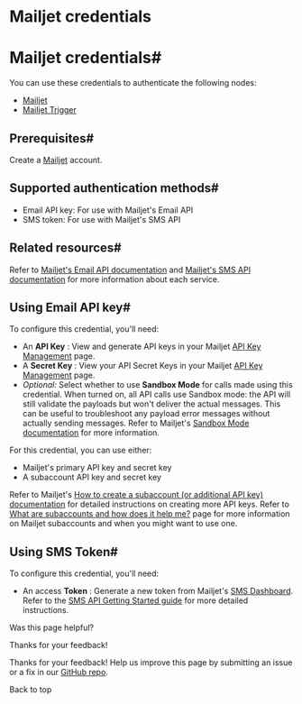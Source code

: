 # Mailjet credentials

[ ](https://github.com/n8n-io/n8n-docs/edit/main/docs/integrations/builtin/credentials/mailjet.md "Edit this page")

# Mailjet credentials#

You can use these credentials to authenticate the following nodes:

  * [Mailjet](../../app-nodes/n8n-nodes-base.mailjet/)
  * [Mailjet Trigger](../../trigger-nodes/n8n-nodes-base.mailjettrigger/)



## Prerequisites#

Create a [Mailjet](https://www.mailjet.com/) account.

## Supported authentication methods#

  * Email API key: For use with Mailjet's Email API
  * SMS token: For use with Mailjet's SMS API



## Related resources#

Refer to [Mailjet's Email API documentation](https://dev.mailjet.com/email/guides/) and [Mailjet's SMS API documentation](https://dev.mailjet.com/sms/guides/) for more information about each service.

## Using Email API key#

To configure this credential, you'll need:

  * An **API Key** : View and generate API keys in your Mailjet [API Key Management](https://app.mailjet.com/account/api_keys) page.
  * A **Secret Key** : View your API Secret Keys in your Mailjet [API Key Management](https://app.mailjet.com/account/api_keys) page.
  * _Optional:_ Select whether to use **Sandbox Mode** for calls made using this credential. When turned on, all API calls use Sandbox mode: the API will still validate the payloads but won't deliver the actual messages. This can be useful to troubleshoot any payload error messages without actually sending messages. Refer to Mailjet's [Sandbox Mode documentation](https://dev.mailjet.com/email/guides/send-api-v31/#sandbox-mode) for more information.



For this credential, you can use either:

  * Mailjet's primary API key and secret key
  * A subaccount API key and secret key



Refer to Mailjet's [How to create a subaccount (or additional API key) documentation](https://documentation.mailjet.com/hc/en-us/articles/360042561974-How-to-create-a-subaccount-or-additional-API-Key) for detailed instructions on creating more API keys. Refer to [What are subaccounts and how does it help me?](https://documentation.mailjet.com/hc/en-us/articles/360042561854-What-are-subaccounts-and-how-does-it-help-me) page for more information on Mailjet subaccounts and when you might want to use one.

## Using SMS Token#

To configure this credential, you'll need:

  * An access **Token** : Generate a new token from Mailjet's [SMS Dashboard](https://app.mailjet.com/sms). Refer to the [SMS API Getting Started guide](https://dev.mailjet.com/sms/guides/getting-started/) for more detailed instructions.

Was this page helpful? 

Thanks for your feedback! 

Thanks for your feedback! Help us improve this page by submitting an issue or a fix in our [GitHub repo](https://github.com/n8n-io/n8n-docs). 

Back to top 
